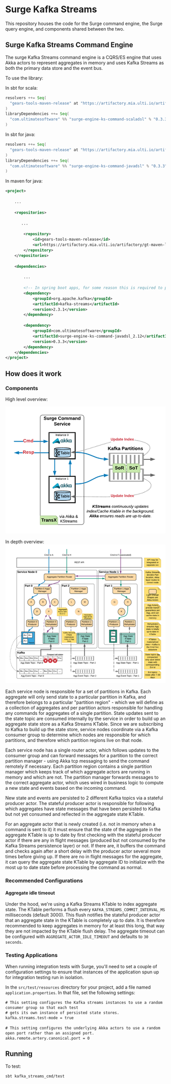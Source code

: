 # Surge Kafka Streams
This repository houses the code for the Surge command engine,
the Surge query engine, and components shared between the two.

## Surge Kafka Streams Command Engine

The surge Kafka Streams command engine is a CQRS/ES engine
that uses Akka actors to represent aggregates in memory and
uses Kafka Streams as both the primary data store and the event
bus.

To use the library:

In sbt for scala:
```sbt
resolvers ++= Seq(
  "gears-tools-maven-release" at "https://artifactory.mia.ulti.io/artifactory/gt-maven-libs-release/"
)
libraryDependencies ++= Seq(
  "com.ultimatesoftware" %% "surge-engine-ks-command-scaladsl" % "0.3.3"
)
```

In sbt for java:
```sbt
resolvers ++= Seq(
  "gears-tools-maven-release" at "https://artifactory.mia.ulti.io/artifactory/gt-maven-libs-release/"
)
libraryDependencies ++= Seq(
  "com.ultimatesoftware" %% "surge-engine-ks-command-javadsl" % "0.3.3"
)
```

In maven for java:
```xml
<project>

    ...

    <repositories>

       ...

        <repository>
            <id>gears-tools-maven-release</id>
            <url>https://artifactory.mia.ulti.io/artifactory/gt-maven-libs-release/</url>
        </repository>
    </repositories>

    <dependencies>

        ...

        <!-- In spring boot apps, for some reason this is required to prevent a ClassNotFoundException in the Eureka client -->
        <dependency>
            <groupId>org.apache.kafka</groupId>
            <artifactId>kafka-streams</artifactId>
            <version>2.3.1</version>
        </dependency>

        <dependency>
            <groupId>com.ultimatesoftware</groupId>
            <artifactId>surge-engine-ks-command-javadsl_2.12</artifactId>
            <version>0.3.3</version>
        </dependency>
    </dependencies>
</project>
```

## How does it work

### Components

High level overview:

![Kafka Streams Command Components](docs/images/Surge%20Command%20Components.png)

In depth overview:
![Kafka Streams Command In Depth](docs/images/CQRS_ES%20on%20Kafka%20Streams%20with%20Kafka%20Event%20Store.png)

Each service node is responsible for a set of partitions in Kafka.  Each aggregate will
only send state to a particular partition in Kafka, and therefore belongs to a particular
"partition region" - which we will define as a collection of aggregates and per partition
actors responsible for handling any commands for aggregates of a single partition.
State updates sent to the state topic are consumed internally by the service in order to
build up an aggregate state store as a Kafka Streams KTable.  Since we are subscribing
to Kafka to build up the state store, service nodes coordinate via a Kafka consumer group
to determine which nodes are responsible for which partitions, and therefore which partition
regions live on that node.

Each service node has a single router actor, which follows updates to the consumer group
and can forward messages for a partition to the correct partition manager - using Akka tcp
messaging to send the command remotely if necessary.  Each partition region contains a
single partition manager which keeps track of which aggregate actors are running in memory
and which are not.  The partition manager forwards messages to the correct aggregate actor,
which uses wired in business logic to compute a new state and events based on the incoming command.

New state and events are persisted to 2 different Kafka topics via a stateful producer actor.
The stateful producer actor is responsible for following which aggregates have state messages
that have been persisted to Kafka but not yet consumed and reflected in the aggregate state KTable.

For an aggregate actor that is newly created (i.e. not in memory when a command is sent to it)
it must ensure that the state of the aggregate in the aggregate KTable is up to date by first
checking with the stateful producer actor if there are any in flight messages
(produced but not consumed by the Kafka Streams persistence layer) or not.  If there are,
it buffers the command and checks again after a short delay with the producer actor several
more times before giving up.  If there are no in flight messages for the aggregate, it can
query the aggregate state KTable by aggregate ID to initialize with the most up to date state
before processing the command as normal.

### Recommended Configurations

#### Aggregate idle timeout
Under the hood, we're using a Kafka Streams KTable to index aggregate state.  The KTable performs a
flush every `KAFKA_STREAMS_COMMIT_INTERVAL_MS` milliseconds (default 3000).
This flush notifies the stateful producer actor that an aggregate state in the KTable is completely
up to date.  It is therefore recommended to keep aggregates in memory for at least this long, that
way they are not impacted by the KTable flush delay.  The aggregate timeout can be configured with
`AGGREGATE_ACTOR_IDLE_TIMEOUT` and defaults to `30 seconds`.

### Testing Applications

When running integration tests with Surge, you'll need to set a couple
of configuration settings to ensure that instances of the application spun
up for integration testing run in isolation.

In the `src/test/resources` directory for your project, add a file named
`application.properties`.  In that file, set the following settings:
```
# This setting configures the Kafka streams instances to use a random consumer group so that each test
# gets its own instance of persisted state stores.
kafka.streams.test-mode = true

# This setting configures the underlying Akka actors to use a random open port rather than an assigned port.
akka.remote.artery.canonical.port = 0
```

## Running

To test:
```
sbt kafka_streams_cmd/test
```

